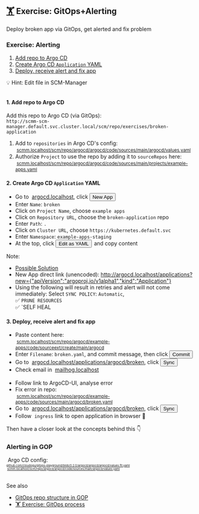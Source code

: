 <!-- .slide: id="exercise-alerting" -->
## [🏋️](#exercises) Exercise: GitOps+Alerting <img data-src="images/argo-icon.svg" style="height: 1.2em; vertical-align: middle;"/> <img data-src="images/mailhog.png" style="height: 1.2em; vertical-align: middle;"/>
Deploy broken app via GitOps, get alerted and fix problem




### Exercise: Alerting
<!-- .slide: style="font-size:80%" -->


1. [Add repo to Argo CD](#exercise-alerting-1)
2. [Create Argo CD `Application` YAML](#exercise-alerting-2)
3. [Deploy, receive alert and fix app](#exercise-alerting-3)

💡 Hint: Edit file in SCM-Manager

<img style="border-radius: 5px;" data-src="images/scmm-edit.png" width="40%"/>




#### 1. Add repo to Argo CD
<!-- .slide: id="exercise-alerting-1" -->
<!-- .slide: style="font-size:80%" -->

Add this repo to Argo CD (via GitOps):  
`http://scmm-scm-manager.default.svc.cluster.local/scm/repo/exercises/broken-application` <!-- .element style="font-size: 65%" -->

1. Add to `repositories` in Argo CD's config:  
   <span style="font-size: 85%"><img data-src="images/Git-Icon-1788C.svg" style="height: 1.2em; vertical-align: middle;"/> <a href="http://scmm.localhost/scm/repo/argocd/argocd/code/sources/main/argocd/values.yaml/">scmm.localhost/scm/repo/argocd/argocd/code/sources/main/argocd/values.yaml</a>
2. Authorize `Project` to use the repo by adding it to `sourceRepos` here:  
   <span style="font-size: 85%"><img data-src="images/Git-Icon-1788C.svg" style="height: 1.2em; vertical-align: middle;"/> <a href="http://scmm.localhost/scm/repo/argocd/argocd/code/sources/main/projects/example-apps.yaml/">scmm.localhost/scm/repo/argocd/argocd/code/sources/main/projects/example-apps.yaml</a> 
   



#### 2. Create Argo CD `Application` YAML
<!-- .slide: id="exercise-alerting-2" -->
<!-- .slide: style="font-size: 80%" -->


* Go to <img data-src="images/argo-icon.svg" style="height: 1.2em; vertical-align: middle;"/> [argocd.localhost](http://argocd.localhost), click <a href="http://argocd.localhost/applications?new=%7B%22apiVersion%22%3A%22argoproj.io%2Fv1alpha1%22%2C%22kind%22%3A%22Application%22%7D" target="_blank"><button class="argo-button argo-button--base" style="margin-right: 2px;"><i class="fa fa-plus" style="margin-left: -5px; margin-right: 5px;"></i><span class="show-for-medium">New App</span></div></button></a>
* Enter `Name`: `broken` 
* Click on `Project Name`, choose `example apps`
* Click on `Repository URL`, choose the `broken-application` repo
* Enter `Path`: `.`
* Click on `Cluster URL`, choose `https://kubernetes.default.svc`
* Enter `Namespace`: `example-apps-staging`
* At the top, click <button class="argo-button argo-button--base" style="margin-right: 2px;"></i><span class="show-for-medium">Edit as YAML</span></div></button> and copy content

Note:
* [Possible Solution](http://argocd.localhost/applications?new=%7B%22apiVersion%22%3A%22argoproj.io%2Fv1alpha1%22%2C%22kind%22%3A%22Application%22%2C%22metadata%22%3A%7B%22name%22%3A%22broken%22%7D%2C%22spec%22%3A%7B%22destination%22%3A%7B%22name%22%3A%22%22%2C%22namespace%22%3A%22example-apps-staging%22%2C%22server%22%3A%22https%3A%2F%2Fkubernetes.default.svc%22%7D%2C%22source%22%3A%7B%22path%22%3A%22.%22%2C%22repoURL%22%3A%22http%3A%2F%2Fscmm-scm-manager.default.svc.cluster.local%2Fscm%2Frepo%2Fexercises%2Fbroken-application%22%2C%22targetRevision%22%3A%22HEAD%22%7D%2C%22sources%22%3A%5B%5D%2C%22project%22%3A%22example-apps%22%2C%22syncPolicy%22%3A%7B%22automated%22%3A%7B%22prune%22%3Atrue%2C%22selfHeal%22%3Atrue%7D%7D%7D%7D)
* New App direct link (unencoded): http://argocd.localhost/applications?new={"apiVersion":"argoproj.io/v1alpha1","kind":"Application"}
* Using the following will result in retries and alert will not come immediately: 
 Select `SYNC POLICY`: `Automatic`,  
  ✅ `PRUNE RESOURCES`  
  ✅ `SELF HEAL



#### 3. Deploy, receive alert and fix app
<!-- .slide: id="exercise-alerting-3" -->
<!-- .slide: style="font-size: 77%" -->

* Paste content here:  
  <span style="font-size: 85%"><img data-src="images/Git-Icon-1788C.svg" style="height: 1.2em; vertical-align: middle;"/> <a href="http://scmm.localhost/scm/repo/argocd/example-apps/code/sourceext/create/main/argocd">scmm.localhost/scm/repo/argocd/example-apps/code/sourceext/create/main/argocd</a></span>
* Enter `Filename`: `broken.yaml`, and commit message, then click
  <button type="button" class="button is-primary">Commit</button>
* Go to <img data-src="images/argo-icon.svg" style="height: 1.2em; vertical-align: middle;"/> [argocd.localhost/applications/argocd/broken](http://argocd.localhost/applications/argocd/broken), click <button class="argo-button argo-button--base" style="margin-right: 2px;"><i class="fa fa-sync" style="margin-left: -5px; margin-right: 5px;"></i><span class="show-for-medium">Sync</span></div></button>
* Check email in <img data-src="images/mailhog.png" style="height: 1em; vertical-align: middle;"/> [mailhog.localhost](http://mailhog.localhost) <img data-src="images/screenshot-mailhog-argocd.png" class="floatRight" style="border-radius: 5px; margin-right: 250px; margin-top: 5px" width="24%" />
* Follow link to ArgoCD-UI, analyse error
* Fix error in repo:  
  <span style="font-size: 85%"><img data-src="images/Git-Icon-1788C.svg" style="height: 1.2em; vertical-align: middle;"/> <a href="http://scmm.localhost/scm/repo/argocd/example-apps/code/sources/main/argocd/broken.yaml">scmm.localhost/scm/repo/argocd/example-apps/code/sources/main/argocd/broken.yaml</a>
* Go to <img data-src="images/argo-icon.svg" style="height: 1.2em; vertical-align: middle;"/> [argocd.localhost/applications/argocd/broken](http://argocd.localhost/applications/argocd/broken), click <button class="argo-button argo-button--base" style="margin-right: 2px;"><i class="fa fa-sync" style="margin-left: -5px; margin-right: 5px;"></i><span class="show-for-medium">Sync</span></div></button>
* Follow <img data-src="images/ing.svg" style="height: 1.2em; vertical-align: middle;"/> `ingress` [<i class="fa fa-external-link-alt"></i>](http://broken-application.localhost/) link to open application in browser 🥳  

Then have a closer look at the concepts behind this <a class="navigate-next">👇️</a>



### Alerting in GOP
<img data-src="images/gop-alerting-argocd.svg" width="20%" class="floatLeft"/>

<div><img data-src="images/argo-icon.svg" style="height: 1.2em; vertical-align: middle;"/> Argo CD config:</div>
<div style="font-size: 55%"><i class='fab fa-github'></i> <a href="https://github.com/cloudogu/gitops-playground/blob/0.2.0/argocd/argocd/argocd/values.ftl.yaml#L115-L126">github.com/cloudogu/gitops-playground/blob/0.2.0/argocd/argocd/argocd/values.ftl.yaml</a></div>
<div style="font-size: 55%"><img data-src="images/Git-Icon-1788C.svg" style="height: 1.2em; vertical-align: middle;"/> <a href="http://scmm.localhost/scm/repo/argocd/argocd/code/sources/main/argocd/values.yaml/">scmm.localhost/scm/repo/argocd/argocd/code/sources/main/argocd/values.yaml</a></div>

<br/>

See also
* [GitOps repo structure in GOP](#gop-repo-structure)
* [🏋️ Exercise: GitOps process](#exercise-gitops)
